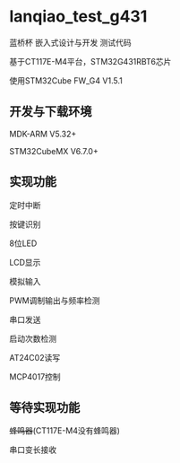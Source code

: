 # lanqiao_test_g431

蓝桥杯 嵌入式设计与开发 测试代码

基于CT117E-M4平台，STM32G431RBT6芯片

使用STM32Cube FW_G4 V1.5.1

## 开发与下载环境

MDK-ARM V5.32+

STM32CubeMX V6.7.0+

## 实现功能

定时中断

按键识别

8位LED

LCD显示

模拟输入

PWM调制输出与频率检测

串口发送

启动次数检测

AT24C02读写

MCP4017控制

## 等待实现功能

~~蜂鸣器~~(CT117E-M4没有蜂鸣器)

串口变长接收
